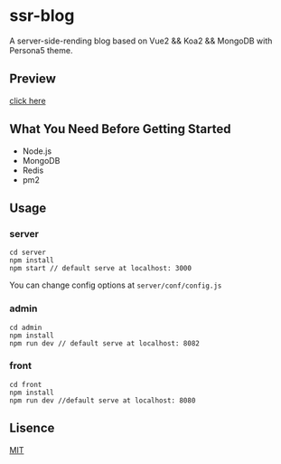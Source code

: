 # ssr-blog

A server-side-rending blog based on Vue2 && Koa2 && MongoDB with Persona5 theme.

## Preview

[click here](https://www.sweetalkos.com)

## What You Need Before Getting Started 

* Node.js
* MongoDB
* Redis
* pm2

## Usage

### server

```
cd server
npm install
npm start // default serve at localhost: 3000
```

You can change config options at `server/conf/config.js`

### admin

```
cd admin
npm install
npm run dev // default serve at localhost: 8082
```

### front

```
cd front
npm install
npm run dev //default serve at localhost: 8080
```

## Lisence

[MIT](https://opensource.org/licenses/MIT)

